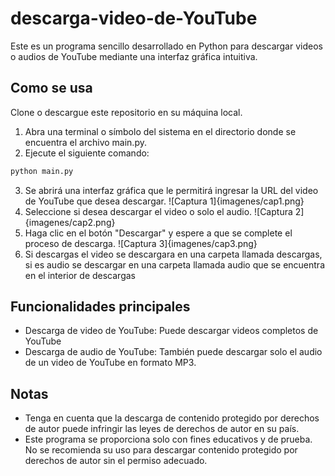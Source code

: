 # descarga-video-de-YouTube
Este es un programa sencillo desarrollado en Python para descargar videos o audios de YouTube mediante una interfaz gráfica intuitiva.
## Como se usa
Clone o descargue este repositorio en su máquina local.
1. Abra una terminal o símbolo del sistema en el directorio donde se encuentra el archivo main.py.
2. Ejecute el siguiente comando:
```cmd
python main.py
```
3. Se abrirá una interfaz gráfica que le permitirá ingresar la URL del video de YouTube que desea descargar.
   ![Captura 1]{imagenes/cap1.png}
4. Seleccione si desea descargar el video o solo el audio.
  ![Captura 2]{imagenes/cap2.png}
5. Haga clic en el botón "Descargar" y espere a que se complete el proceso de descarga.
  ![Captura 3]{imagenes/cap3.png}
6. Si descargas el video se descargara en una carpeta llamada descargas, si es audio se descargar en una carpeta llamada audio que se encuentra en el interior de descargas
## Funcionalidades principales
- Descarga de video de YouTube: Puede descargar videos completos de YouTube
- Descarga de audio de YouTube: También puede descargar solo el audio de un video de YouTube en formato MP3.
## Notas
- Tenga en cuenta que la descarga de contenido protegido por derechos de autor puede infringir las leyes de derechos de autor en su país.
- Este programa se proporciona solo con fines educativos y de prueba. No se recomienda su uso para descargar contenido protegido por derechos de autor sin el permiso adecuado.
